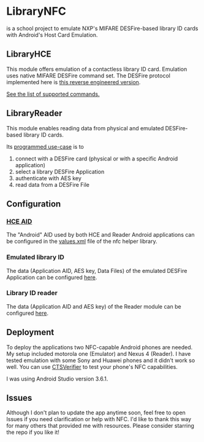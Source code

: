 # LibraryNFC
is a school project to emulate NXP's MIFARE DESFire-based library ID cards with Android's Host Card Emulation.

## LibraryHCE
This module offers emulation of a contactless library ID card. Emulation uses native MIFARE DESFire command set. The DESFire protocol implemented here is [this reverse engineered version](https://github.com/revk/DESFireAES/blob/master/DESFire.pdf). 

[See the list of supported commands.](nfc/src/main/java/com/piotrekwitkowski/nfc/desfire/Commands.java)

## LibraryReader
This module enables reading data from physical and emulated DESFire-based library ID cards.

Its [programmed use-case](LibraryReader/src/main/java/com/piotrekwitkowski/libraryreader) is to 
1. connect with a DESFire card (physical or with a specific Android application)
2. select a library DESFire Application
3. authenticate with AES key
4. read data from a DESFire File

## Configuration

### [HCE AID](https://developer.android.com/guide/topics/connectivity/nfc/hce#ManifestDeclaration)
The "Android" AID used by both HCE and Reader Android applications can be configured in the [values.xml](nfc/src/main/res/values.xml) file of the nfc helper library.

### Emulated library ID
The data (Application AID, AES key, Data Files) of the emulated DESFire Application can be configured [here](LibraryHCE/src/main/java/com/piotrekwitkowski/libraryhce/application).

### Library ID reader
The data (Application AID and AES key) of the Reader module can be configured [here](LibraryReader/src/main/java/com/piotrekwitkowski/libraryreader/LibraryReader.java).

## Deployment
To deploy the applications two NFC-capable Android phones are needed. My setup included motorola one (Emulator) and Nexus 4 (Reader). I have tested emulation with some Sony and Huawei phones and it didn't work so well. You can use [CTSVerifier](https://source.android.com/compatibility/cts/verifier) to test your phone's NFC capabilities.

I was using Android Studio version 3.6.1.

## Issues
Although I don't plan to update the app anytime soon, feel free to open Issues if you need clarification or help with NFC. I'd like to thank this way for many others that provided me with resources. Please consider starring the repo if you like it!
